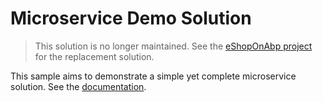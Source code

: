 # Microservice Demo Solution

> This solution is no longer maintained. See the [eShopOnAbp project](https://github.com/abpframework/eShopOnAbp) for the replacement solution.

This sample aims to demonstrate a simple yet complete microservice solution. See the [documentation](https://abp.io/documents/abp/latest/Samples/Microservice-Demo).

